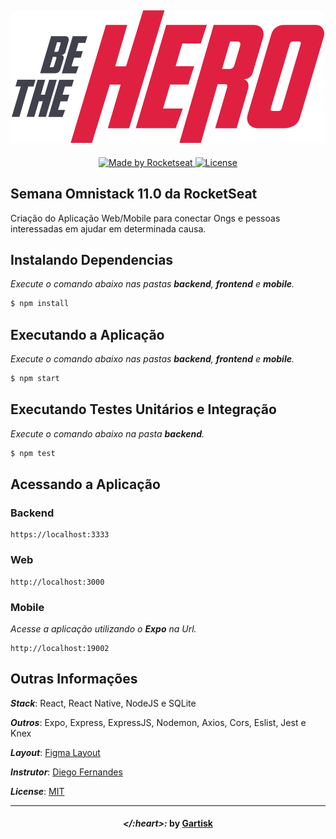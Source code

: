 <h2 align="center">
  <a href="/">
    <img alt="" title="" src="./images/logo.svg">
  </a>
</h2>
<p align="center">
  <a href="https://rocketseat.com.br">
    <img alt="Made by Rocketseat" src="https://img.shields.io/badge/made%20by-Rocketseat-purple">
  </a>
  <a href="LICENSE">
    <img alt="License" src="https://img.shields.io/badge/license-MIT-purple">
  </a>
</p>

## Semana Omnistack 11.0 da RocketSeat
Criação do Aplicação Web/Mobile para conectar Ongs e pessoas interessadas em ajudar em determinada causa.

## Instalando Dependencias
*Execute o comando abaixo nas pastas **backend**, **frontend** e **mobile**.*
```bash
$ npm install 
```

## Executando a Aplicação 
*Execute o comando abaixo nas pastas **backend**, **frontend** e **mobile**.*
```bash
$ npm start
```

## Executando Testes Unitários e Integração
*Execute o comando abaixo na pasta **backend**.*
```bash
$ npm test
```

## Acessando a Aplicação

### Backend

    https://localhost:3333

### Web
    http://localhost:3000

### Mobile
*Acesse a aplicação utilizando o **Expo** na Url.*

    http://localhost:19002
   

## Outras Informações

***Stack***: React, React Native, NodeJS e SQLite

***Outros***: Expo, Express, ExpressJS, Nodemon, Axios, Cors, Eslist, Jest e Knex

***Layout***: 
[Figma Layout](https://www.figma.com/file/2C2yvw7jsCOGmaNUDftX9n/Be-The-Hero---OmniStack-11?node-id=0%3A1)

***Instrutor***: [Diego Fernandes](https://github.com/diego3g)

***License***: [MIT](LICENSE)

---
<h4 align="center">
<em>&lt;/:heart&gt;:</em> by <a href="https://github.com/gartisk" target="_blank">Gartisk</a>
</h4>